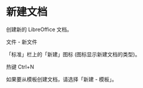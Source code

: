 # 新建文档

创建新的 LibreOffice 文档。

文件 - 新文件

「标准」栏上的「新建」图标 (图标显示新建文档的类型)。

热键 Ctrl+N

如果要从模板创建文档，请选择「新建 - 模板」。